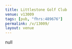 ```yaml
---
title: Littlestone Golf Club
venue: v13009
tags: [pub, "fhrs:489676"]
permalink: /v/13009/
layout: venue
---
```

null
